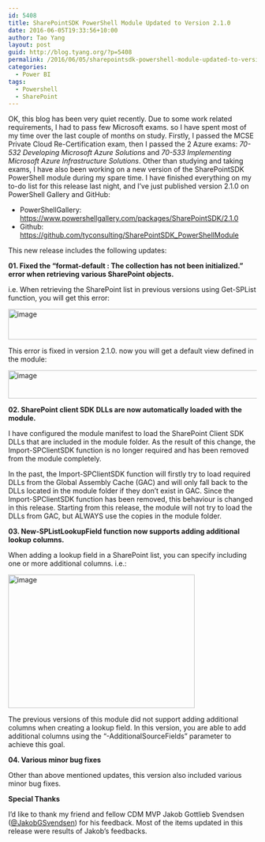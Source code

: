 ```yaml
---
id: 5408
title: SharePointSDK PowerShell Module Updated to Version 2.1.0
date: 2016-06-05T19:33:56+10:00
author: Tao Yang
layout: post
guid: http://blog.tyang.org/?p=5408
permalink: /2016/06/05/sharepointsdk-powershell-module-updated-to-version-2-1-0/
categories:
  - Power BI
tags:
  - Powershell
  - SharePoint
---
```

OK, this blog has been very quiet recently. Due to some work related requirements, I had to pass few Microsoft exams. so I have spent most of my time over the last couple of months on study. Firstly, I passed the MCSE Private Cloud Re-Certification exam, then I passed the 2 Azure exams: <em>70-532 Developing Microsoft Azure Solutions</em> and <em>70-533 Implementing Microsoft Azure Infrastructure Solutions</em>. Other than studying and taking exams, I have also been working on a new version of the SharePointSDK PowerShell module during my spare time. I have finished everything on my to-do list for this release last night, and I’ve just published version 2.1.0 on PowerShell Gallery and GitHub:
<ul>
 	<li>PowerShellGallery: <a title="https://www.powershellgallery.com/packages/SharePointSDK/2.1.0" href="https://www.powershellgallery.com/packages/SharePointSDK/2.1.0">https://www.powershellgallery.com/packages/SharePointSDK/2.1.0</a></li>
 	<li>Github: <a title="https://github.com/tyconsulting/SharePointSDK_PowerShellModule" href="https://github.com/tyconsulting/SharePointSDK_PowerShellModule">https://github.com/tyconsulting/SharePointSDK_PowerShellModule</a></li>
</ul>
This new release includes the following updates:

<strong>01. Fixed the “format-default : The collection has not been initialized.” error when retrieving various SharePoint objects.</strong>

i.e. When retrieving the SharePoint list in previous versions using Get-SPList function, you will get this error:

<a href="http://blog.tyang.org/wp-content/uploads/2016/06/image.png"><img style="padding-top: 0px; padding-left: 0px; padding-right: 0px; border: 0px;" title="image" src="http://blog.tyang.org/wp-content/uploads/2016/06/image_thumb.png" alt="image" width="665" height="62" border="0" /></a>

This error is fixed in version 2.1.0. now you will get a default view defined in the module:

<a href="http://blog.tyang.org/wp-content/uploads/2016/06/image-1.png"><img style="padding-top: 0px; padding-left: 0px; padding-right: 0px; border: 0px;" title="image" src="http://blog.tyang.org/wp-content/uploads/2016/06/image_thumb-1.png" alt="image" width="675" height="57" border="0" /></a>

<strong>02. SharePoint client SDK DLLs are now automatically loaded with the module.</strong>

I have configured the module manifest to load the SharePoint Client SDK DLLs that are included in the module folder. As the result of this change, the Import-SPClientSDK function is no longer required and has been removed from the module completely.

In the past, the Import-SPClientSDK function will firstly try to load required DLLs from the Global Assembly Cache (GAC) and will only fall back to the DLLs located in the module folder if they don’t exist in GAC. Since the Import-SPClientSDK function has been removed, this behaviour is changed in this release. Starting from this release, the module will not try to load the DLLs from GAC, but ALWAYS use the copies in the module folder.

<strong>03. New-SPListLookupField function now supports adding additional lookup columns.</strong>

When adding a lookup field in a SharePoint list, you can specify including one or more additional columns. i.e.:

<a href="http://blog.tyang.org/wp-content/uploads/2016/06/image-2.png"><img style="padding-top: 0px; padding-left: 0px; padding-right: 0px; border: 0px;" title="image" src="http://blog.tyang.org/wp-content/uploads/2016/06/image_thumb-2.png" alt="image" width="378" height="270" border="0" /></a>

The previous versions of this module did not support adding additional columns when creating a lookup field. In this version, you are able to add additional columns using the “-AdditionalSourceFields” parameter to achieve this goal.

<strong>04. Various minor bug fixes</strong>

Other than above mentioned updates, this version also included various minor bug fixes.

<strong>Special Thanks</strong>

I’d like to thank my friend and fellow CDM MVP Jakob Gottlieb Svendsen (<a href="https://twitter.com/JakobGSvendsen">@JakobGSvendsen</a>) for his feedback. Most of the items updated in this release were results of Jakob’s feedbacks.